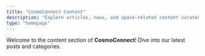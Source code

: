 ```yaml
---
title: "CosmoConnect Content"
description: "Explore articles, news, and space-related content curated for enthusiasts."
type: "homepage"
---
```


Welcome to the content section of **CosmoConnect**! Dive into our latest posts and categories.
